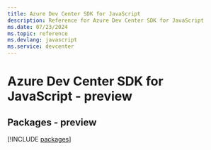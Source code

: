 ```yaml
---
title: Azure Dev Center SDK for JavaScript
description: Reference for Azure Dev Center SDK for JavaScript
ms.date: 07/23/2024
ms.topic: reference
ms.devlang: javascript
ms.service: devcenter
---
```

# Azure Dev Center SDK for JavaScript - preview
## Packages - preview
[!INCLUDE [packages](dev-center-index.md)]